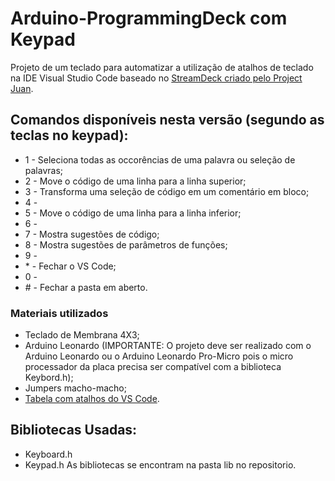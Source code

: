 # Arduino-ProgrammingDeck com Keypad

Projeto de um teclado para automatizar a utilização de atalhos de teclado na IDE Visual Studio Code baseado no [StreamDeck criado pelo Project Juan](https://github.com/juansduarte02/Arduino-Streamdeck-Keypad).

## Comandos disponíveis nesta versão (segundo as teclas no keypad):

- 1 - Seleciona todas as occorências de uma palavra ou seleção de palavras;
- 2 - Move o código de uma linha para a linha superior;
- 3 - Transforma uma seleção de código em um comentário em bloco;
- 4 -
- 5 - Move o código de uma linha para a linha inferior;
- 6 -
- 7 - Mostra sugestões de código;
- 8 - Mostra sugestões de parâmetros de funções;
- 9 -
- \* - Fechar o VS Code;
- 0 -
- \# - Fechar a pasta em aberto.

### Materiais utilizados

- Teclado de Membrana 4X3;
- Arduino Leonardo (IMPORTANTE: O projeto deve ser realizado com o Arduino Leonardo ou o Arduino Leonardo Pro-Micro pois o micro processador da placa precisa ser compatível com a biblioteca Keybord.h);
- Jumpers macho-macho;
- [Tabela com atalhos do VS Code](https://code.visualstudio.com/shortcuts/keyboard-shortcuts-linux.pdf).

## Bibliotecas Usadas:

- Keyboard.h
- Keypad.h
  As bibliotecas se encontram na pasta lib no repositorio.
